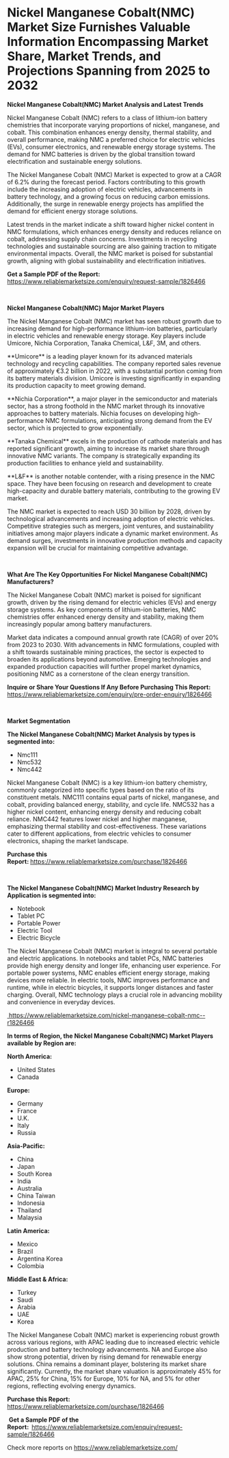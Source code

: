 <p><h1>Nickel Manganese Cobalt(NMC) Market Size Furnishes Valuable Information Encompassing Market Share, Market Trends, and Projections Spanning from 2025 to 2032</h1></p><p><strong>Nickel Manganese Cobalt(NMC) Market Analysis and Latest Trends</strong></p>
<p><p>Nickel Manganese Cobalt (NMC) refers to a class of lithium-ion battery chemistries that incorporate varying proportions of nickel, manganese, and cobalt. This combination enhances energy density, thermal stability, and overall performance, making NMC a preferred choice for electric vehicles (EVs), consumer electronics, and renewable energy storage systems. The demand for NMC batteries is driven by the global transition toward electrification and sustainable energy solutions.</p><p>The Nickel Manganese Cobalt (NMC) Market is expected to grow at a CAGR of 6.2% during the forecast period. Factors contributing to this growth include the increasing adoption of electric vehicles, advancements in battery technology, and a growing focus on reducing carbon emissions. Additionally, the surge in renewable energy projects has amplified the demand for efficient energy storage solutions. </p><p>Latest trends in the market indicate a shift toward higher nickel content in NMC formulations, which enhances energy density and reduces reliance on cobalt, addressing supply chain concerns. Investments in recycling technologies and sustainable sourcing are also gaining traction to mitigate environmental impacts. Overall, the NMC market is poised for substantial growth, aligning with global sustainability and electrification initiatives.</p></p>
<p><strong>Get a Sample PDF of the Report:&nbsp;</strong> <a href="https://www.reliablemarketsize.com/enquiry/request-sample/1826466?utm_campaign=1845&utm_medium=2&utm_source=Github&utm_content=ia&utm_term=03022025&utm_id=nickel-manganese-cobaltnmc">https://www.reliablemarketsize.com/enquiry/request-sample/1826466</a></p>
<p>&nbsp;</p>
<p><strong>Nickel Manganese Cobalt(NMC) Major Market Players</strong></p>
<p><p>The Nickel Manganese Cobalt (NMC) market has seen robust growth due to increasing demand for high-performance lithium-ion batteries, particularly in electric vehicles and renewable energy storage. Key players include Umicore, Nichia Corporation, Tanaka Chemical, L&F, 3M, and others.</p><p>**Umicore** is a leading player known for its advanced materials technology and recycling capabilities. The company reported sales revenue of approximately €3.2 billion in 2022, with a substantial portion coming from its battery materials division. Umicore is investing significantly in expanding its production capacity to meet growing demand.</p><p>**Nichia Corporation**, a major player in the semiconductor and materials sector, has a strong foothold in the NMC market through its innovative approaches to battery materials. Nichia focuses on developing high-performance NMC formulations, anticipating strong demand from the EV sector, which is projected to grow exponentially.</p><p>**Tanaka Chemical** excels in the production of cathode materials and has reported significant growth, aiming to increase its market share through innovative NMC variants. The company is strategically expanding its production facilities to enhance yield and sustainability.</p><p>**L&F** is another notable contender, with a rising presence in the NMC space. They have been focusing on research and development to create high-capacity and durable battery materials, contributing to the growing EV market.</p><p>The NMC market is expected to reach USD 30 billion by 2028, driven by technological advancements and increasing adoption of electric vehicles. Competitive strategies such as mergers, joint ventures, and sustainability initiatives among major players indicate a dynamic market environment. As demand surges, investments in innovative production methods and capacity expansion will be crucial for maintaining competitive advantage.</p></p>
<p>&nbsp;</p>
<p><strong>What Are The Key Opportunities For Nickel Manganese Cobalt(NMC) Manufacturers?</strong></p>
<p><p>The Nickel Manganese Cobalt (NMC) market is poised for significant growth, driven by the rising demand for electric vehicles (EVs) and energy storage systems. As key components of lithium-ion batteries, NMC chemistries offer enhanced energy density and stability, making them increasingly popular among battery manufacturers. </p><p>Market data indicates a compound annual growth rate (CAGR) of over 20% from 2023 to 2030. With advancements in NMC formulations, coupled with a shift towards sustainable mining practices, the sector is expected to broaden its applications beyond automotive. Emerging technologies and expanded production capacities will further propel market dynamics, positioning NMC as a cornerstone of the clean energy transition.</p></p>
<p><strong>Inquire or Share Your Questions If Any Before Purchasing This Report:</strong> <a href="https://www.reliablemarketsize.com/enquiry/pre-order-enquiry/1826466?utm_campaign=1845&utm_medium=2&utm_source=Github&utm_content=ia&utm_term=03022025&utm_id=nickel-manganese-cobaltnmc">https://www.reliablemarketsize.com/enquiry/pre-order-enquiry/1826466</a></p>
<p>&nbsp;</p>
<p><strong>Market Segmentation</strong></p>
<p><strong>The Nickel Manganese Cobalt(NMC) Market Analysis by types is segmented into:</strong></p>
<p><ul><li>Nmc111</li><li>Nmc532</li><li>Nmc442</li></ul></p>
<p><p>Nickel Manganese Cobalt (NMC) is a key lithium-ion battery chemistry, commonly categorized into specific types based on the ratio of its constituent metals. NMC111 contains equal parts of nickel, manganese, and cobalt, providing balanced energy, stability, and cycle life. NMC532 has a higher nickel content, enhancing energy density and reducing cobalt reliance. NMC442 features lower nickel and higher manganese, emphasizing thermal stability and cost-effectiveness. These variations cater to different applications, from electric vehicles to consumer electronics, shaping the market landscape.</p></p>
<p><strong>Purchase this Report:&nbsp;</strong><a href="https://www.reliablemarketsize.com/purchase/1826466?utm_campaign=1845&utm_medium=2&utm_source=Github&utm_content=ia&utm_term=03022025&utm_id=nickel-manganese-cobaltnmc">https://www.reliablemarketsize.com/purchase/1826466</a></p>
<p>&nbsp;</p>
<p><strong>The Nickel Manganese Cobalt(NMC) Market Industry Research by Application is segmented into:</strong></p>
<p><ul><li>Notebook</li><li>Tablet PC</li><li>Portable Power</li><li>Electric Tool</li><li>Electric Bicycle</li></ul></p>
<p><p>The Nickel Manganese Cobalt (NMC) market is integral to several portable and electric applications. In notebooks and tablet PCs, NMC batteries provide high energy density and longer life, enhancing user experience. For portable power systems, NMC enables efficient energy storage, making devices more reliable. In electric tools, NMC improves performance and runtime, while in electric bicycles, it supports longer distances and faster charging. Overall, NMC technology plays a crucial role in advancing mobility and convenience in everyday devices.</p></p>
<p><a href="https://www.reliablemarketsize.com/nickel-manganese-cobalt-nmc--r1826466?utm_campaign=1845&utm_medium=2&utm_source=Github&utm_content=ia&utm_term=03022025&utm_id=nickel-manganese-cobaltnmc">&nbsp;https://www.reliablemarketsize.com/nickel-manganese-cobalt-nmc--r1826466</a></p>
<p><strong>In terms of Region, the Nickel Manganese Cobalt(NMC) Market Players available by Region are:</strong></p>
<p>
    <p> <strong> North America: </strong>
        <ul>
            <li>United States</li>
            <li>Canada</li>
        </ul>
        </p> 
    <p> <strong> Europe: </strong>
        <ul>
            <li>Germany</li>
            <li>France</li>
            <li>U.K.</li>
            <li>Italy</li>
            <li>Russia</li>
        </ul>
        </p> 
    <p> <strong> Asia-Pacific: </strong>
        <ul>
            <li>China</li>
            <li>Japan</li>
            <li>South Korea</li>
            <li>India</li>
            <li>Australia</li>
            <li>China Taiwan</li>
            <li>Indonesia</li>
            <li>Thailand</li>
            <li>Malaysia</li>
        </ul>
        </p> 
    <p> <strong> Latin America: </strong>
        <ul>
            <li>Mexico</li>
            <li>Brazil</li>
            <li>Argentina Korea</li>
            <li>Colombia</li>
        </ul>
        </p> 
    <p> <strong> Middle East & Africa: </strong>
        <ul>
            <li>Turkey</li>
            <li>Saudi</li>
            <li>Arabia</li>
            <li>UAE</li>
            <li>Korea</li>
        </ul>
    </p>
    </p>
<p><p>The Nickel Manganese Cobalt (NMC) market is experiencing robust growth across various regions, with APAC leading due to increased electric vehicle production and battery technology advancements. NA and Europe also show strong potential, driven by rising demand for renewable energy solutions. China remains a dominant player, bolstering its market share significantly. Currently, the market share valuation is approximately 45% for APAC, 25% for China, 15% for Europe, 10% for NA, and 5% for other regions, reflecting evolving energy dynamics.</p></p>
<p><strong>Purchase this Report: </strong><a href="https://www.reliablemarketsize.com/purchase/1826466?utm_campaign=1845&utm_medium=2&utm_source=Github&utm_content=ia&utm_term=03022025&utm_id=nickel-manganese-cobaltnmc">https://www.reliablemarketsize.com/purchase/1826466</a></p>
<p>&nbsp;<strong>Get a Sample PDF of the Report:&nbsp;&nbsp;</strong><a href="https://www.reliablemarketsize.com/enquiry/request-sample/1826466?utm_campaign=1845&utm_medium=2&utm_source=Github&utm_content=ia&utm_term=03022025&utm_id=nickel-manganese-cobaltnmc">https://www.reliablemarketsize.com/enquiry/request-sample/1826466</a></p>
<p><strong></strong></p>
<p>Check more reports on <a href="https://www.reliablemarketsize.com/?utm_campaign=1845&utm_medium=2&utm_source=Github&utm_content=ia&utm_term=03022025&utm_id=nickel-manganese-cobaltnmc">https://www.reliablemarketsize.com/</a></p>